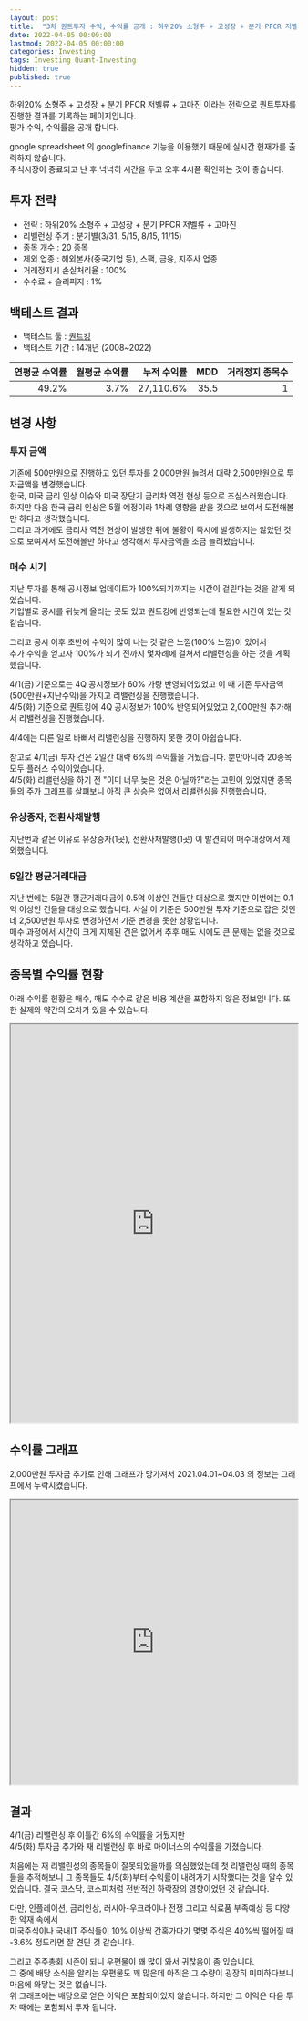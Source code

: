 ```yaml
---
layout: post
title:  "3차 퀀트투자 수익, 수익률 공개 : 하위20% 소형주 + 고성장 + 분기 PFCR 저벨류 + 고마진"
date: 2022-04-05 00:00:00
lastmod: 2022-04-05 00:00:00
categories: Investing
tags: Investing Quant-Investing
hidden: true
published: true
---
```


하위20% 소형주 + 고성장 + 분기 PFCR 저벨류 + 고마진 이라는 전략으로 퀀트투자를 진행한 결과를 기록하는 페이지입니다.  
평가 수익, 수익률을 공개 합니다.  

<!--more-->  

google spreadsheet 의 googlefinance 기능을 이용했기 때문에 실시간 현재가를 출력하지 않습니다.  
주식시장이 종료되고 난 후 넉넉히 시간을 두고 오후 4시쯤 확인하는 것이 좋습니다.  

## 투자 전략

  * 전략 : 하위20% 소형주 + 고성장 + 분기 PFCR 저벨류 + 고마진
  * 리밸런싱 주기 : 분기별(3/31, 5/15, 8/15, 11/15)
  * 종목 개수 : 20 종목
  * 제외 업종 : 해외본사(중국기업 등), 스팩, 금융, 지주사 업종
  * 거래정지시 손실처리율 : 100%
  * 수수료 + 슬리피지 : 1%

## 백테스트 결과 

  * 백테스트 툴 : [퀀트킹](http://www.quantking.co.kr)
  * 백테스트 기간 : 14개년 (2008~2022)

|연평균 수익률|월평균 수익률|누적 수익률|MDD|거래정지 종목수|
|---:|---:|---:|---:|---:|
|49.2%|3.7%|27,110.6%|35.5|1|


## 변경 사항 

### 투자 금액

기존에 500만원으로 진행하고 있던 투자를 2,000만원 늘려서 대략 2,500만원으로 투자금액을 변경했습니다.  
한국, 미국 금리 인상 이슈와 미국 장단기 금리차 역전 현상 등으로 조심스러웠습니다.  
하지만 다음 한국 금리 인상은 5월 예정이라 1차례 영향을 받을 것으로 보여서 도전해볼만 하다고 생각했습니다.  
그리고 과거에도 금리차 역전 현상이 발생한 뒤에 불황이 즉시에 발생하지는 않았던 것으로 보여져서 도전해볼만 하다고 생각해서 투자금액을 조금 늘려봤습니다.  

### 매수 시기

지난 투자를 통해 공시정보 업데이트가 100%되기까지는 시간이 걸린다는 것을 알게 되었습니다.  
기업별로 공시를 뒤늦게 올리는 곳도 있고 퀀트킹에 반영되는데 필요한 시간이 있는 것 같습니다.  

그리고 공시 이후 초반에 수익이 많이 나는 것 같은 느낌(100% 느낌)이 있어서  
추가 수익을 얻고자 100%가 되기 전까지 몇차례에 걸쳐서 리밸런싱을 하는 것을 계획했습니다.  

4/1(금) 기준으로는 4Q 공시정보가 60% 가량 반영되어있었고 이 때 기존 투자금액(500만원+지난수익)을 가지고 리밸런싱을 진행했습니다.  
4/5(화) 기준으로 퀀트킹에 4Q 공시정보가 100% 반영되어있었고 2,000만원 추가해서 리밸런싱을 진행했습니다.  

4/4에는 다른 일로 바뻐서 리밸런싱을 진행하지 못한 것이 아쉽습니다.  

참고로 4/1(금) 투자 건은 2일간 대략 6%의 수익률을 거뒀습니다. 뿐만아니라 20종목 모두 플러스 수익이었습니다.  
4/5(화) 리밸런싱을 하기 전 "이미 너무 늦은 것은 아닐까?"라는 고민이 있었지만 종목들의 주가 그래프를 살펴보니 아직 큰 상승은 없어서 리밸런싱을 진행했습니다.  

### 유상증자, 전환사채발행

지난번과 같은 이유로 유상증자(1곳), 전환사채발행(1곳) 이 발견되어 매수대상에서 제외했습니다.  


### 5일간 평균거래대금

지난 번에는 5일간 평균거래대금이 0.5억 이상인 건들만 대상으로 했지만 
이번에는 0.1억 이상인 건들을 대상으로 했습니다. 사실 이 기준은 500만원 투자 기준으로 잡은 것인데 2,500만원 투자로 변경하면서 기준 변경을 못한 상황입니다.  
매수 과정에서 시간이 크게 지체된 건은 없어서 추후 매도 시에도 큰 문제는 없을 것으로 생각하고 있습니다.  

## 종목별 수익률 현황

아래 수익률 현황은 매수, 매도 수수료 같은 비용 계산을 포함하지 않은 정보입니다. 또한 실제와 약간의 오차가 있을 수 있습니다.  


<iframe src="https://docs.google.com/spreadsheets/d/e/2PACX-1vRHclJcL_QjTWm0g7gGzg-zn501Naf9ooeW5baGNkW86TSpbHulGFBWhZr77I9qk_HN7apM5oJSyUOg/pubhtml?gid=136611245&single=true" style="width:100%;min-height:700px;max-height:2200px;"></iframe>
<!--ads-->  

## 수익률 그래프 

2,000만원 투자금 추가로 인해 그래프가 망가져서 2021.04.01~04.03 의 정보는 그래프에서 누락시켰습니다.  

<iframe src="https://docs.google.com/spreadsheets/d/e/2PACX-1vRHclJcL_QjTWm0g7gGzg-zn501Naf9ooeW5baGNkW86TSpbHulGFBWhZr77I9qk_HN7apM5oJSyUOg/pubhtml?gid=536525309&single=true" style="width:100%;min-height:500px;max-height:8000px;"></iframe>  

## 결과 

4/1(금) 리밸런싱 후 이틀간 6%의 수익률을 거뒀지만  
4/5(화) 투자금 추가와 재 리밸런싱 후 바로 마이너스의 수익률을 가졌습니다.  

처음에는 재 리밸린성의 종목들이 잘못되었을까를 의심했었는데 첫 리밸런싱 때의 종목들을 추적해보니 그 종목들도 4/5(화)부터 수익률이 내려가기 시작했다는 것을 알수  있었습니다. 결국 코스닥, 코스피처럼 전반적인 하락장의 영향이었던 것 같습니다.  

다만, 인플레이션, 금리인상, 러시아-우크라이나 전쟁 그리고 식료품 부족예상 등 다양한 악재 속에서  
미국주식이나 국내IT 주식들이 10% 이상씩 간혹가다가 몇몇 주식은 40%씩 떨어질 때 -3.6% 정도라면 잘 견딘 것 같습니다.  

그리고 주주총회 시즌이 되니 우편물이 꽤 많이 와서 귀찮음이 좀 있습니다.  
그 중에 배당 소식을 알리는 우편물도 꽤 많은데 아직은 그 수량이 굉장히 미미하다보니 마음에 와닿는 것은 없습니다.  
위 그래프에는 배당으로 얻은 이익은 포함되어있지 않습니다. 하지만 그 이익은 다음 투자 때에는 포함되서 투자 됩니다.  
